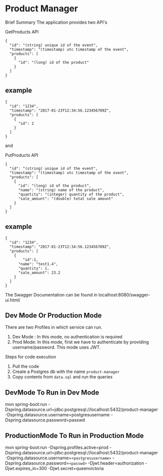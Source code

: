 Product Manager
================

Brief Summary
The application provides two API's

GetProducts API
```
{
  "id": "(string) unique id of the event",
  "timestamp": "(timestamp) utc timestamp of the event",
  "products": [
    {
      "id": "(long) id of the product"
    }
  ]
}
```
example
--------

```
{
  "id": "1234",
  "timestamp": "2017-01-23T12:34:56.123456789Z",
  "products": [
    {
      "id": 2
    }
  ]
}
```

and

PutProducts API

```
{
  "id": "(string) unique id of the event",
  "timestamp": "(timestamp) utc timestamp of the event",
  "products": [
    {
      "id": "(long) id of the product",
      "name": "(string) name of the product",
      "quantity": "(integer) quantity of the product",
      "sale_amount": "(double) total sale amount"
    }
  ]
}
```
example
-------
```
{
  "id": "1234",
  "timestamp": "2017-01-23T12:34:56.123456789Z",
  "products": [
    {
    	"id":1,
      "name": "test1.4",
      "quantity": 1,
      "sale_amount": 23.2
    }
  ]
}
```
The Swagger Documentation can be found in 
localhost:8080/swagger-ui.html/


Dev Mode Or Production Mode
----------------------------

There are two Profiles in which service can run.
1) Dev Mode : In this mode, no authentication is required
2) Prod Mode: In this mode, first we have to authenticate by providing username/password. This mode uses JWT.

Steps for code execution

1) Pull the code
2) Create a Postgres db with the name `product-manager`
3) Copy contents from `data.sql` and run the queries

DevMode
To Run in Dev Mode
-------------------
mvn spring-boot:run -Dspring.datasource.url=jdbc:postgresql://localhost:5432/product-manager -Dspring.datasource.username=postgresusername -Dspring.datasource.password=passwd

ProductionMode
To Run in Production Mode
-------------------------
mvn spring-boot:run -Dspring.profiles.active=prod -Dspring.datasource.url=jdbc:postgresql://localhost:5432/product-manager -Dspring.datasource.username=`<postgresusername>` -Dspring.datasource.password=`<passwd>` -Djwt.header=authorization -Djwt.expires_in=300 -Djwt.secret=queenvictoria
